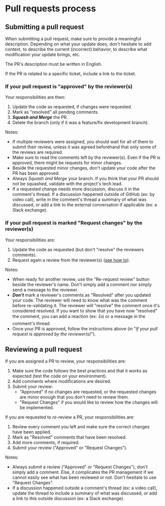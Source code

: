 # Pull requests process

## Submitting a pull request

When submitting a pull request, make sure to provide a meaningful description.
Depending on what your update does, don't hesitate to add context, to describe
the current (incorrect) behavior, to describe what modification your update
brings, etc.

The PR's description must be written in English.

If the PR is related to a specific ticket, include a link to the ticket.

### If your pull request is "approved" by the reviewer(s)

Your responsibilities are then:

1. Update the code as requested, if changes were requested.
2. Mark as "resolved" all pending comments.
3. **_Squash and Merge_** the PR.
4. Delete the branch (only if it was a feature/fix development branch).

Notes:
* If multiple reviewers were assigned, you should wait for all of them to submit
  their review, unless it was agreed beforehand that only some of the reviews
  are required.
* Make sure to read the comments left by the reviewer(s). Even if the PR is
  approved, there might be requests for minor changes.
* Beside the requested minor changes, don't update your code after the PR has
  been approved.
* Always _Squash and Merge_ your branch. If you think that your PR should not
  be squashed, validate with the project's tech lead.
* If a requested change needs more discussion, discuss it in the comment's
  thread. If a discussion happened outside of GitHub (ex: by video call), write
  in the comment's thread a summary of what was discussed, or add a link to the
  external conversation if applicable (ex: a Slack exchange).

### If your pull request is marked "Request changes" by the reviewer(s)

Your responsibilities are:

1. Update the code as requested (but don't "resolve" the reviewers comments).
2. Request again a review from the reviewer(s)
   ([see how to](https://docs.github.com/en/pull-requests/collaborating-with-pull-requests/reviewing-changes-in-pull-requests/about-pull-request-reviews#re-requesting-a-review)).

Notes:
* When ready for another review, use the "Re-request review" button beside the
  reviewer's name. Don't simply add a comment nor simply send a message to the
  reviewer.
* **_Don't_** mark a reviewer's comments as "Resolved" after you updated your
  code. The reviewer will need to know what was the comment before re-validating
  it. The reviewer will "resolve" the comment once it's considered resolved. If
  you want to show that you have now "resolved" the comment, you can add a
  reaction (ex: 👍) or a message in the comment's thread.
* Once your PR is approved, follow the instructions above (in "_If your pull
  request is approved by the reviewer(s)_").

## Reviewing a pull request

If you are assigned a PR to review, your responsibilities are:

1. Make sure the code follows the best practices and that it works as expected
   (test the code on your environment).
2. Add comments where modifications are desired.
3. Submit your review:
    * "Approved" if no changes are requested, or the requested changes are minor
      enough that you don't need to review them.
    * "Request Changes" if you would like to review how the changes will be
      implemented.

If you are requested to *re*-review a PR, your responsibilities are:

1. Review every comment you left and make sure the correct changes have been
   applied.
2. Mark as "Resolved" comments that have been resolved.
3. Add more comments, if required.
4. Submit your review ("Approved" or "Request Changes").

Notes:
* Always _submit_ a review ("Approved" or "Request Changes"), don't simply add
  a comment. Else, it complicates the PR management if we cannot easily see what
  has been reviewed or not. Don't hesitate to use "Request Changes".
* If a discussion happened outside a comment's thread (ex: a video call), update
  the thread to include a summary of what was discussed, or add a link to this
  outside discussion (ex: a Slack exchange).
